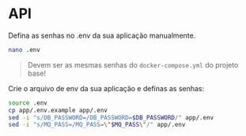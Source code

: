 # API 

Defina as senhas no .env da sua aplicação manualmente. 

```sh
nano .env
```

> Devem ser as mesmas senhas do `docker-compose.yml` do projeto base!

Crie o arquivo de env da sua aplicação e definas as senhas:

```sh
source .env
cp app/.env.example app/.env
sed -i "s/DB_PASSWORD=/DB_PASSWORD=$DB_PASSWORD/" app/.env
sed -i "s/MQ_PASS=/MQ_PASS=\"$MQ_PASS\"/" app/.env
```